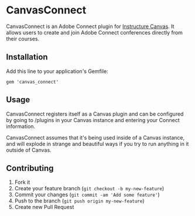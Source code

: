# CanvasConnect

CanvasConnect is an Adobe Connect plugin for [Instructure
Canvas](http://instructure.com). It allows users to create and join Adobe
Connect conferences directly from their courses.

## Installation

Add this line to your application's Gemfile:

    gem 'canvas_connect'

## Usage

CanvasConnect registers itself as a Canvas plugin and can be configured by
going to /plugins in your Canvas instance and entering your Connect information.

CanvasConnect assumes that it's being used inside of a Canvas instance, and
will explode in strange and beautiful ways if you try to run anything in it
outside of Canvas.

## Contributing

1. Fork it
2. Create your feature branch (`git checkout -b my-new-feature`)
3. Commit your changes (`git commit -am 'Add some feature'`)
4. Push to the branch (`git push origin my-new-feature`)
5. Create new Pull Request

